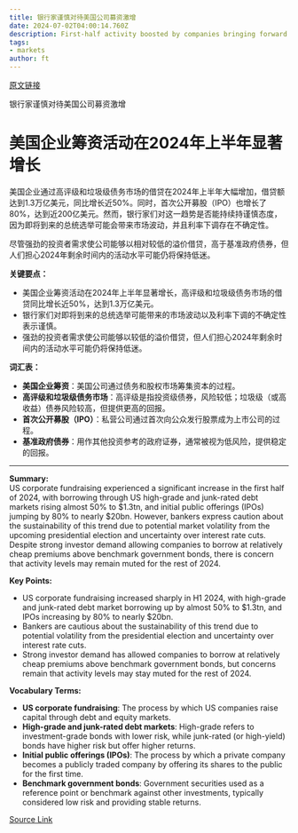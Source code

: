 ```yaml
---
title: 银行家谨慎对待美国公司募资激增
date: 2024-07-02T04:00:14.760Z
description: First-half activity boosted by companies bringing forward deals to avoid pre-election market volatility
tags: 
- markets
author: ft
---
```


[原文链接](https://ft.com/content/5678e73f-840a-4210-afa6-2059c95a6d81)

银行家谨慎对待美国公司募资激增

# 美国企业筹资活动在2024年上半年显著增长

美国企业通过高评级和垃圾级债务市场的借贷在2024年上半年大幅增加，借贷额达到1.3万亿美元，同比增长近50%。同时，首次公开募股（IPO）也增长了80%，达到近200亿美元。然而，银行家们对这一趋势是否能持续持谨慎态度，因为即将到来的总统选举可能会带来市场波动，并且利率下调存在不确定性。

尽管强劲的投资者需求使公司能够以相对较低的溢价借贷，高于基准政府债券，但人们担心2024年剩余时间内的活动水平可能仍将保持低迷。

**关键要点：**
- 美国企业筹资活动在2024年上半年显著增长，高评级和垃圾级债务市场的借贷同比增长近50%，达到1.3万亿美元。
- 银行家们对即将到来的总统选举可能带来的市场波动以及利率下调的不确定性表示谨慎。
- 强劲的投资者需求使公司能够以较低的溢价借贷，但人们担心2024年剩余时间内的活动水平可能仍将保持低迷。

**词汇表：**
- **美国企业筹资**：美国公司通过债务和股权市场筹集资本的过程。
- **高评级和垃圾级债务市场**：高评级是指投资级债券，风险较低；垃圾级（或高收益）债券风险较高，但提供更高的回报。
- **首次公开募股（IPO）**：私营公司通过首次向公众发行股票成为上市公司的过程。
- **基准政府债券**：用作其他投资参考的政府证券，通常被视为低风险，提供稳定的回报。

---

 **Summary:**  
US corporate fundraising experienced a significant increase in the first half of 2024, with borrowing through US high-grade and junk-rated debt markets rising almost 50% to $1.3tn, and initial public offerings (IPOs) jumping by 
80% to nearly $20bn. However, bankers express caution about the sustainability of this trend due to potential market volatility from the upcoming presidential election and uncertainty over interest rate cuts. Despite strong investor demand allowing companies to borrow at relatively cheap premiums above benchmark government bonds, there is concern that activity levels may remain muted for the rest of 2024.

**Key Points:**  
- US corporate fundraising increased sharply in H1 2024, with high-grade and junk-rated debt market borrowing up by almost 50% to $1.3tn, and IPOs increasing by 80% to nearly $20bn.
- Bankers are cautious about the sustainability of this trend due to potential volatility from the presidential election and uncertainty over interest rate cuts.
- Strong investor demand has allowed companies to borrow at relatively cheap premiums above benchmark government bonds, but concerns remain that activity levels may stay muted for the rest of 2024.

**Vocabulary Terms:**  
- **US corporate fundraising**: The process by which US companies raise capital through debt and equity markets.
- **High-grade and junk-rated debt markets**: High-grade refers to investment-grade bonds with lower risk, while junk-rated (or high-yield) bonds have higher risk but offer higher returns.
- **Initial public offerings (IPOs)**: The process by which a private company becomes a publicly traded company by offering its shares to the public for the first time.
- **Benchmark government bonds**: Government securities used as a reference point or benchmark against other investments, typically considered low risk and providing stable returns.

[Source Link](https://ft.com/content/5678e73f-840a-4210-afa6-2059c95a6d81)

